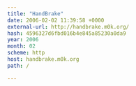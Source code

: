 ```yaml
---
title: "HandBrake"
date: 2006-02-02 11:39:58 +0000
external-url: http://handbrake.m0k.org/
hash: 4596327d6fbd016b4e845a85230a0da9
year: 2006
month: 02
scheme: http
host: handbrake.m0k.org
path: /

---
```



